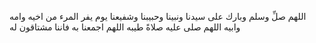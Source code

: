 اللهم صلِّ وسلم وبارك على سيدنا ونبينا وحبيبنا وشفيعنا يوم يفر المرء من اخيه وامه وابيه اللهم صلى عليه صلاةً طيبه اللهم اجمعنا به فاننا مشتاقون له
